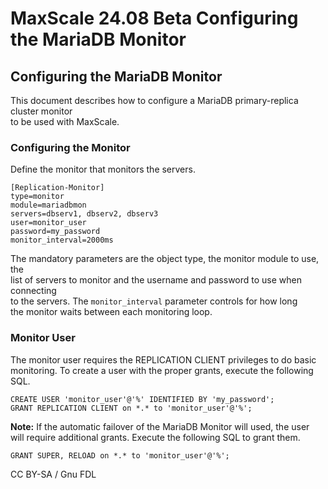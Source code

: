 # MaxScale 24.08 Beta Configuring the MariaDB Monitor

## Configuring the MariaDB Monitor

This document describes how to configure a MariaDB primary-replica cluster monitor\
to be used with MaxScale.

### Configuring the Monitor

Define the monitor that monitors the servers.

```
[Replication-Monitor]
type=monitor
module=mariadbmon
servers=dbserv1, dbserv2, dbserv3
user=monitor_user
password=my_password
monitor_interval=2000ms
```

The mandatory parameters are the object type, the monitor module to use, the\
list of servers to monitor and the username and password to use when connecting\
to the servers. The `monitor_interval` parameter controls for how long\
the monitor waits between each monitoring loop.

### Monitor User

The monitor user requires the REPLICATION CLIENT privileges to do basic\
monitoring. To create a user with the proper grants, execute the following SQL.

```
CREATE USER 'monitor_user'@'%' IDENTIFIED BY 'my_password';
GRANT REPLICATION CLIENT on *.* to 'monitor_user'@'%';
```

**Note:** If the automatic failover of the MariaDB Monitor will used, the user\
will require additional grants. Execute the following SQL to grant them.

```
GRANT SUPER, RELOAD on *.* to 'monitor_user'@'%';
```

CC BY-SA / Gnu FDL
